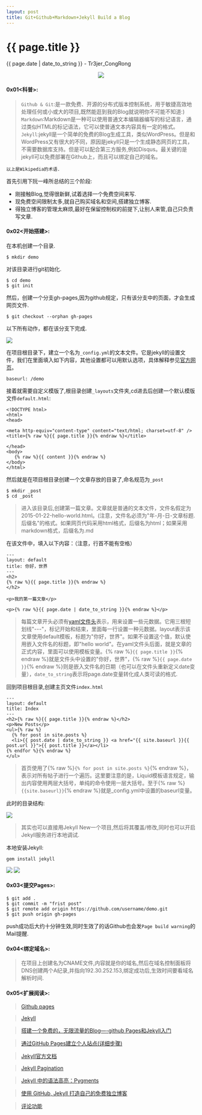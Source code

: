 ```yaml
---
layout: post
title: Git+Github+Markdown+Jekyll Build a Blog
---
```


{{ page.title }}
================
<p class="date">{{ page.date | date_to_string }} - Tr3jer_CongRong</p>
<center>
<img src="https://ww2.sinaimg.cn/mw690/9c5c5d93tw1erp3be7l47j20ya0jhdgg.jpg">
</center>

#### 0x01<科普>:
>`Github & Git`:是一款免费、开源的分布式版本控制系统，用于敏捷高效地处理任何或小或大的项目,既然能逛到我的Blog就说明你不可能不知道:)
>`Markdown`:Markdown是一种可以使用普通文本编辑器编写的标记语言，通过类似HTML的标记语法，它可以使普通文本内容具有一定的格式。
>`Jekyll`:jekyll是一个简单的免费的Blog生成工具，类似WordPress。但是和WordPress又有很大的不同，原因是jekyll只是一个生成静态网页的工具，不需要数据库支持。但是可以配合第三方服务,例如Disqus。最关键的是jekyll可以免费部署在Github上，而且可以绑定自己的域名。

	以上是Wikipedia的术语.

首先引用下阮一峰所总结的三个阶段:

* 刚接触Blog,觉得很新鲜,试着选择一个免费空间来写.
* 现免费空间限制太多,就自己购买域名和空间,搭建独立博客.
* 得独立博客的管理太麻烦,最好在保留控制权的前提下,让别人来管,自己只负责写文章.

#### 0x02<开始搭建>:
在本机创建一个目录.

	$ mkdir demo
	
对该目录进行git初始化.

	$ cd demo
	$ git init
	
然后，创建一个分支gh-pages,因为github规定，只有该分支中的页面，才会生成网页文件.

	$ git checkout --orphan gh-pages
	

以下所有动作，都在该分支下完成.

<img src="https://blog-1252048719.cos.ap-shanghai.myqcloud.com/32refds.png">

在项目根目录下，建立一个名为`_config.yml`的文本文件。它是jekyll的设置文件，我们在里面填入如下内容，其他设置都可以用默认选项，具体解释参见[官方网页](https://github.com/jekyll/jekyll/wiki/Configuration)。

	baseurl: /demo
	
接着就需要自定义模版了,根目录创建`_layouts`文件夹,cd进去后创建一个默认模版文件`default.html`:

	<!DOCTYPE html>
	<html>
	<head>
	
	<meta http-equiv="content-type" content="text/html; charset=utf-8" />
	<title>{% raw %}{{ page.title }}{% endraw %}</title>

	</head>
	<body>
	   {% raw %}{{ content }}{% endraw %}
	</body>
	</html>
	
然后就是在项目根目录创建一个文章存放的目录了,命名规范为`_post`

	$ mkdir _post
	$ cd _post
	
>进入该目录后,创建第一篇文章。文章就是普通的文本文件，文件名假定为2015-01-22-hello-world.html。(注意，文件名必须为"年-月-日-文章标题.后缀名"的格式。如果网页代码采用html格式，后缀名为html；如果采用markdown格式，后缀名为.md

在该文件中，填入以下内容：（注意，行首不能有空格）

	---
	layout: default
	title: 你好，世界
	---
	<h2>
	{% raw %}{{ page.title }}{% endraw %}
	</h2>
	
	<p>我的第一篇文章</p>
	
	<p>{% raw %}{{ page.date | date_to_string }}{% endraw %}</p>
	
>每篇文章开头必须有[yaml文件头](https://github.com/jekyll/jekyll/wiki/YAML-Front-Matter)表示，用来设置一些元数据。它用三根短划线"---"，标记开始和结束，里面每一行设置一种元数据。layout表示该文章使用default模板，标题为"你好，世界"。如果不设置这个值，默认使用嵌入文件名的标题，即"hello world"。在yaml文件头后面，就是文章的正式内容，里面可以使用模板变量。{% raw %}`{{ page.title }}`{% endraw %}就是文件头中设置的"你好，世界"，{% raw %}`{{ page.date }}`{% endraw %}则是嵌入文件名的日期（也可以在文件头重新定义date变量），`date_to_string`表示将page.date变量转化成人类可读的格式.

回到项目根目录,创建主页文件`index.html`

	---
	layout: default
	title: Index
	---
	<h2>{% raw %}{{ page.title }}{% endraw %}</h2>
	<p>New Posts</p>
	<ul>{% raw %}
	  {% for post in site.posts %}
	  <li>{{ post.date | date_to_string }} <a href="{{ site.baseurl }}{{ post.url }}">{{ post.title }}</a></li>
	{% endfor %}{% endraw %}
	</ul>
	
>首页使用了{% raw %}`{% for post in site.posts %}`{% endraw %}，表示对所有帖子进行一个遍历。这里要注意的是，Liquid模板语言规定，输出内容使用两层大括号，单纯的命令使用一层大括号。至于{% raw %}`{{site.baseurl}}`{% endraw %}就是_config.yml中设置的baseurl变量。

此时的目录结构:

<img src="https://blog-1252048719.cos.ap-shanghai.myqcloud.com/6rythfg.png">

>其实也可以直接用Jekyll New一个项目,然后将其覆盖/修改,同时也可以开启Jekyll服务进行本地调试.

本地安装Jekyll:

	gem install jekyll

<img src="https://blog-1252048719.cos.ap-shanghai.myqcloud.com/5rthfgbv.png">

<img src="https://blog-1252048719.cos.ap-shanghai.myqcloud.com/43etrdgf.png">

#### 0x03<提交Pages>:

	$ git add .
	$ git commit -m "frist post"
	$ git remote add origin https://github.com/username/demo.git
	$ git push origin gh-pages
	
push成功后大约十分钟生效,同时生效了的话Github也会发`Page build warning`的Mail提醒.

#### 0x04<绑定域名>:

>在项目上创建名为CNAME文件,内容就是你的域名,然后在域名控制面板将DNS创建两个A纪录,并指向192.30.252.153,绑定成功后,生效时间要看域名解析时间.

#### 0x05<扩展阅读>:

>[Github pages](https://pages.github.com/)

>[Jekyll](http://jekyllcn.com/)

>[搭建一个免费的，无限流量的Blog—-github Pages和Jekyll入门](http://www.ruanyifeng.com/blog/2012/08/blogging_with_jekyll.html)

>[通过GitHub Pages建立个人站点(详细步骤)](http://www.cnblogs.com/purediy/archive/2013/03/07/2948892.html)

>[Jekyll官方文档](http://jekyllcn.com/docs/home/)

>[Jekyll Pagination](http://jekyllrb.com/docs/pagination/)

>[Jekyll 中的语法高亮：Pygments](http://havee.me/internet/2013-08/support-pygments-in-jekyll.html)

>[使用 GitHub, Jekyll 打造自己的免费独立博客](http://blog.csdn.net/on_1y/article/details/19259435)

>[评论功能](https://disqus.com/)